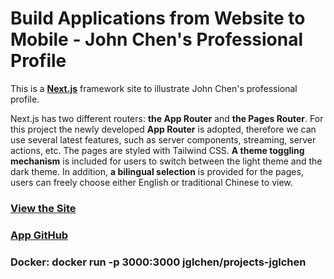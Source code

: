 # Build Applications from Website to Mobile - John Chen's Professional Profile

This is a **[Next.js](https://nextjs.org/)** framework site to illustrate John Chen's professional profile.

Next.js has two different routers: **the App Router** and **the Pages Router**. For this project the newly developed **App Router** is adopted, therefore we can use several latest features, such as server components, streaming, server actions, etc. The pages are styled with Tailwind CSS. **A theme toggling mechanism** is included for users to switch between the light theme and the dark theme. In addition, **a bilingual selection** is provided for the pages, users can freely choose either English or traditional Chinese to view.  


### [View the Site](https://projects-jglchen.vercel.app/)
### [App GitHub](https://github.com/jglchen/projects-jglchen)
### Docker: docker run -p 3000:3000 jglchen/projects-jglchen
